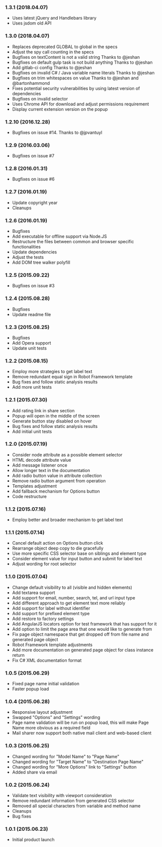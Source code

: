 ### 1.3.1 (2018.04.07)

* Uses latest jQuery and Handlebars library
* Uses jsdom old API

### 1.3.0 (2018.04.07)

* Replaces deprecated GLOBAL to global in the specs
* Adjust the spy call counting in the specs
* Bugfixes on textContent is not a valid string
  Thanks to @jeshan
* Bugfixes on default gulp task is not build anything
  Thanks to @jeshan
* Add gitlab-ci config
  Thanks to @jeshan
* Bugfixes on invalid C# / Java variable name literals
  Thanks to @jeshan
* Bugfixes on trim whitespaces on value
  Thanks to @jeshan and @bartonhammond
* Fixes potential security vulnerabilities by using latest version of dependencies
* Bugfixes on invalid selector
* Uses Chrome API for download and adjust permissions requirement
* Display current extension version on the popup

### 1.2.10 (2016.12.28)

* Bugfixes on issue #14.
  Thanks to @jpvantuyl

### 1.2.9 (2016.03.06)

* Bugfixes on issue #7

### 1.2.8 (2016.01.31)

* Bugfixes on issue #6

### 1.2.7 (2016.01.19)

* Update copyright year
* Cleanups

### 1.2.6 (2016.01.19)

* Bugfixes
* Add executable for offline support via Node.JS
* Restructure the files between common and browser specific functionalities
* Update dependencies
* Adjust the tests
* Add DOM tree walker polyfill

### 1.2.5 (2015.09.22)

* Bugfixes on issue #3

### 1.2.4 (2015.08.28)

* Bugfixes
* Update readme file

### 1.2.3 (2015.08.25)

* Bugfixes
* Add Opera support
* Update unit tests

### 1.2.2 (2015.08.15)

* Employ more strategies to get label text
* Remove redundant equal sign in Robot Framework template
* Bug fixes and follow static analysis results
* Add more unit tests

### 1.2.1 (2015.07.30)

* Add rating link in share section
* Popup will open in the middle of the screen
* Generate button stay disabled on hover
* Bug fixes and follow static analysis results
* Add initial unit tests

### 1.2.0 (2015.07.19)

* Consider node attribute as a possible element selector
* HTML decode attribute value
* Add message listener once
* Allow longer text in the documentation
* Add radio button value in attribute collection
* Remove radio button argument from operation
* Templates adjustment
* Add fallback mechanism for Options button
* Code restructure

### 1.1.2 (2015.07.16)

* Employ better and broader mechanism to get label text

### 1.1.1 (2015.07.14)

* Cancel default action on Options button click
* Rearrange object deep copy to die gracefully
* Use more specific CSS selector base on siblings and element type
* Consider element value for input button and submit for label text
* Adjust wording for root selector

### 1.1.0 (2015.07.04)

* Change default visibility to all (visible and hidden elements)
* Add textarea support
* Add support for email, number, search, tel, and url input type
* Add different approach to get element text more reliably
* Add support for label without identifier
* Add support for prefixed element type
* Add restore to factory settings
* Add AngularJS locators option for test framework that has support for it
* Add option to limit the page area that one would like to generate from
* Fix page object namespace that get dropped off from file name and generated page object
* Robot Framework template adjustments
* Add more documentation on generated page object for class instance return
* Fix C# XML documentation format

### 1.0.5 (2015.06.29)

* Fixed page name initial validation
* Faster popup load

### 1.0.4 (2015.06.28)

* Responsive layout adjustment
* Swapped "Options" and "Settings" wording
* Page name validation will be run on popup load,
   this will make Page Name more obvious as a required field
* Mail sharer now support both native mail client and web-based client

### 1.0.3 (2015.06.25)

* Changed wording for "Model Name" to "Page Name"
* Changed wording for "Target Name" to "Destination Page Name"
* Changed wording for "More Options" link to "Settings" button
* Added share via email

### 1.0.2 (2015.06.24)

* Validate text visibility with viewport consideration
* Remove redundant information from generated CSS selector
* Removed all special characters from variable and method name
* Cleanups
* Bug fixes

### 1.0.1 (2015.06.23)

* Initial product launch
